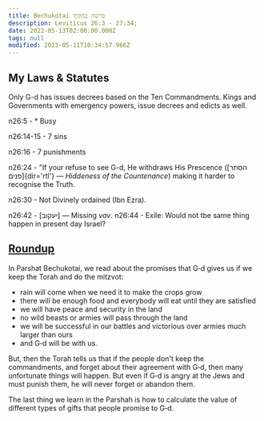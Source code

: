 ```yaml
---
title: Bechukotai פרשׁת בְּחֻקֹּתַ֖י
description: Leviticus 26:3 - 27:34; 
date: 2022-05-13T02:00:00.000Z
tags: null
modified: 2023-05-11T10:34:57.966Z
---
```


## My Laws & Statutes

Only G-d has issues decrees based on the Ten Commandments. Kings and Governments with emergency powers, issue decrees and edicts as well.

n26:5 - * Busy

n26:14-15 - 7 sins

n26:16 - 7 punishments

n26:24 - "If your refuse to see G-d, He withdraws His Prescence ([הסתר פנים]{dir='rtl'} &mdash; _Hiddeness of the Countenance_) making it harder to recognise the Truth.

n26:30 - Not Divinely ordained (Ibn Ezra).

n26:42 - [יעקוב] &mdash; Missing _vav_.
n26:44 - Exile: Would not tbe same thing happen in present day Israel?

## <a href="https://www.chabad.org/parshah/article_cdo/aid/383052/jewish/Behar-Bechukotai-Roundup.htm" alt="Roundup">Roundup</a>

In Parshat Bechukotai, we read about the promises that G‑d gives us if we keep the Torah and do the mitzvot:

- rain will come when we need it to make the crops grow
- there will be enough food and everybody will eat until they are satisfied
- we will have peace and security in the land
- no wild beasts or armies will pass through the land
- we will be successful in our battles and victorious over armies much larger than ours
- and G‑d will be with us.

But, then the Torah tells us that if the people don't keep the commandments, and forget about their agreement with G‑d, then many unfortunate things will happen. But even if G‑d is angry at the Jews and must punish them, he will never forget or abandon them.

The last thing we learn in the Parshah is how to calculate the value of different types of gifts that people promise to G‑d.

